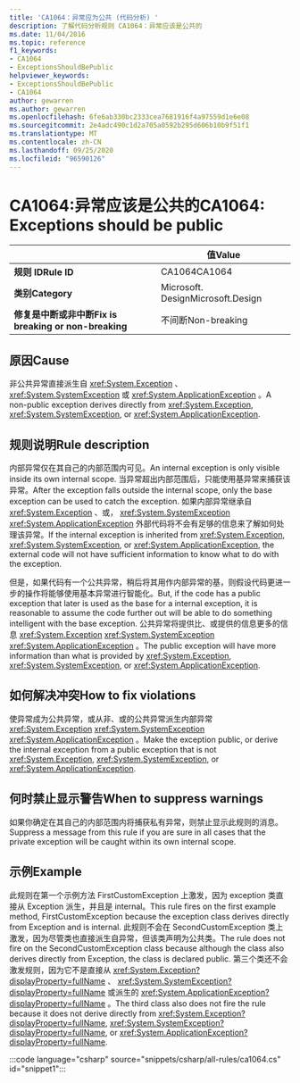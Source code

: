 ```yaml
---
title: 'CA1064：异常应为公共 (代码分析) '
description: 了解代码分析规则 CA1064：异常应该是公共的
ms.date: 11/04/2016
ms.topic: reference
f1_keywords:
- CA1064
- ExceptionsShouldBePublic
helpviewer_keywords:
- ExceptionsShouldBePublic
- CA1064
author: gewarren
ms.author: gewarren
ms.openlocfilehash: 6fe6ab330bc2333cea7681916f4a97559d1e6e08
ms.sourcegitcommit: 2e4adc490c1d2a705a0592b295d606b10b9f51f1
ms.translationtype: MT
ms.contentlocale: zh-CN
ms.lasthandoff: 09/25/2020
ms.locfileid: "96590126"
---
```

# <a name="ca1064-exceptions-should-be-public"></a><span data-ttu-id="d7523-103">CA1064:异常应该是公共的</span><span class="sxs-lookup"><span data-stu-id="d7523-103">CA1064: Exceptions should be public</span></span>

| | <span data-ttu-id="d7523-104">值</span><span class="sxs-lookup"><span data-stu-id="d7523-104">Value</span></span> |
|-|-|
| <span data-ttu-id="d7523-105">**规则 ID**</span><span class="sxs-lookup"><span data-stu-id="d7523-105">**Rule ID**</span></span> |<span data-ttu-id="d7523-106">CA1064</span><span class="sxs-lookup"><span data-stu-id="d7523-106">CA1064</span></span>|
| <span data-ttu-id="d7523-107">**类别**</span><span class="sxs-lookup"><span data-stu-id="d7523-107">**Category**</span></span> |<span data-ttu-id="d7523-108">Microsoft. Design</span><span class="sxs-lookup"><span data-stu-id="d7523-108">Microsoft.Design</span></span>|
| <span data-ttu-id="d7523-109">**修复是中断或非中断**</span><span class="sxs-lookup"><span data-stu-id="d7523-109">**Fix is breaking or non-breaking**</span></span> |<span data-ttu-id="d7523-110">不间断</span><span class="sxs-lookup"><span data-stu-id="d7523-110">Non-breaking</span></span>|

## <a name="cause"></a><span data-ttu-id="d7523-111">原因</span><span class="sxs-lookup"><span data-stu-id="d7523-111">Cause</span></span>

<span data-ttu-id="d7523-112">非公共异常直接派生自 <xref:System.Exception> 、 <xref:System.SystemException> 或 <xref:System.ApplicationException> 。</span><span class="sxs-lookup"><span data-stu-id="d7523-112">A non-public exception derives directly from <xref:System.Exception>, <xref:System.SystemException>, or <xref:System.ApplicationException>.</span></span>

## <a name="rule-description"></a><span data-ttu-id="d7523-113">规则说明</span><span class="sxs-lookup"><span data-stu-id="d7523-113">Rule description</span></span>

<span data-ttu-id="d7523-114">内部异常仅在其自己的内部范围内可见。</span><span class="sxs-lookup"><span data-stu-id="d7523-114">An internal exception is only visible inside its own internal scope.</span></span> <span data-ttu-id="d7523-115">当异常超出内部范围后，只能使用基异常来捕获该异常。</span><span class="sxs-lookup"><span data-stu-id="d7523-115">After the exception falls outside the internal scope, only the base exception can be used to catch the exception.</span></span> <span data-ttu-id="d7523-116">如果内部异常继承自 <xref:System.Exception> 、或， <xref:System.SystemException> <xref:System.ApplicationException> 外部代码将不会有足够的信息来了解如何处理该异常。</span><span class="sxs-lookup"><span data-stu-id="d7523-116">If the internal exception is inherited from <xref:System.Exception>, <xref:System.SystemException>, or <xref:System.ApplicationException>, the external code will not have sufficient information to know what to do with the exception.</span></span>

<span data-ttu-id="d7523-117">但是，如果代码有一个公共异常，稍后将其用作内部异常的基，则假设代码更进一步的操作将能够使用基本异常进行智能化。</span><span class="sxs-lookup"><span data-stu-id="d7523-117">But, if the code has a public exception that later is used as the base for a internal exception, it is reasonable to assume the code further out will be able to do something intelligent with the base exception.</span></span> <span data-ttu-id="d7523-118">公共异常将提供比、或提供的信息更多的信息 <xref:System.Exception> <xref:System.SystemException> <xref:System.ApplicationException> 。</span><span class="sxs-lookup"><span data-stu-id="d7523-118">The public exception will have more information than what is provided by <xref:System.Exception>, <xref:System.SystemException>, or <xref:System.ApplicationException>.</span></span>

## <a name="how-to-fix-violations"></a><span data-ttu-id="d7523-119">如何解决冲突</span><span class="sxs-lookup"><span data-stu-id="d7523-119">How to fix violations</span></span>

<span data-ttu-id="d7523-120">使异常成为公共异常，或从非、或的公共异常派生内部异常 <xref:System.Exception> <xref:System.SystemException> <xref:System.ApplicationException> 。</span><span class="sxs-lookup"><span data-stu-id="d7523-120">Make the exception public, or derive the internal exception from a public exception that is not <xref:System.Exception>, <xref:System.SystemException>, or <xref:System.ApplicationException>.</span></span>

## <a name="when-to-suppress-warnings"></a><span data-ttu-id="d7523-121">何时禁止显示警告</span><span class="sxs-lookup"><span data-stu-id="d7523-121">When to suppress warnings</span></span>

<span data-ttu-id="d7523-122">如果你确定在其自己的内部范围内将捕获私有异常，则禁止显示此规则的消息。</span><span class="sxs-lookup"><span data-stu-id="d7523-122">Suppress a message from this rule if you are sure in all cases that the private exception will be caught within its own internal scope.</span></span>

## <a name="example"></a><span data-ttu-id="d7523-123">示例</span><span class="sxs-lookup"><span data-stu-id="d7523-123">Example</span></span>

<span data-ttu-id="d7523-124">此规则在第一个示例方法 FirstCustomException 上激发，因为 exception 类直接从 Exception 派生，并且是 internal。</span><span class="sxs-lookup"><span data-stu-id="d7523-124">This rule fires on the first example method, FirstCustomException because the exception class derives directly from Exception and is internal.</span></span> <span data-ttu-id="d7523-125">此规则不会在 SecondCustomException 类上激发，因为尽管类也直接派生自异常，但该类声明为公共类。</span><span class="sxs-lookup"><span data-stu-id="d7523-125">The rule does not fire on the SecondCustomException class because although the class also derives directly from Exception, the class is declared public.</span></span> <span data-ttu-id="d7523-126">第三个类还不会激发规则，因为它不是直接从 <xref:System.Exception?displayProperty=fullName> 、 <xref:System.SystemException?displayProperty=fullName> 或派生的 <xref:System.ApplicationException?displayProperty=fullName> 。</span><span class="sxs-lookup"><span data-stu-id="d7523-126">The third class also does not fire the rule because it does not derive directly from <xref:System.Exception?displayProperty=fullName>, <xref:System.SystemException?displayProperty=fullName>, or <xref:System.ApplicationException?displayProperty=fullName>.</span></span>

:::code language="csharp" source="snippets/csharp/all-rules/ca1064.cs" id="snippet1":::
